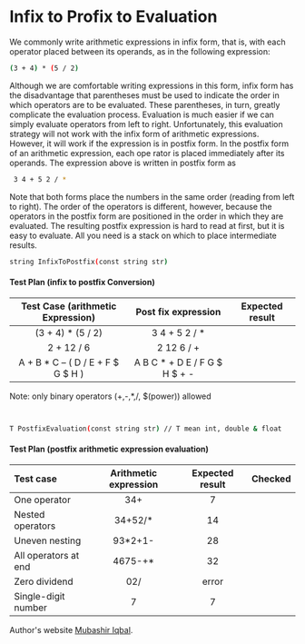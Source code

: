 # Infix to Profix to Evaluation

We commonly write arithmetic expressions in infix form, that is, with each operator placed between its operands, as in the following expression:

```sh
(3 + 4) * (5 / 2)
```
Although we are comfortable writing expressions in this form, infix form has the disadvantage that parentheses must be used to indicate the order in which operators are to be evaluated. These parentheses, in turn, greatly complicate the evaluation process. Evaluation is much easier if we can simply evaluate operators from left to right. Unfortunately, this evaluation strategy will not work with the infix form of arithmetic expressions. However, it will work if the expression is in postfix form. In the postfix form of an arithmetic expression, each ope rator is placed immediately after its operands. The expression above is written in postfix form as

```sh
 3 4 + 5 2 / *
```
Note that both forms place the numbers in the same order (reading from left to right). The order of the operators is different, however, because the operators in the postfix form are positioned in the order in which they are evaluated. The resulting postfix expression is hard to read at first, but it is easy to evaluate. All you need is a stack on which to place intermediate results.

```sh
string InfixToPostfix(const string str)
```
####  Test Plan (infix to postfix Conversion)  
| Test Case (arithmetic Expression) | Post fix expression | Expected result  |
|:------------------------------:|:-------------:|:-----:|
| (3 + 4) * (5 / 2) | 3 4 + 5 2 / * | |
| 2 + 12 / 6      | 2 12 6 / + |    |
| A + B * C – ( D / E + F $ G $ H ) | A B C * + D E / F G $ H $ + -      |    |



Note: only binary operators (+,-,*,/, $(power)) allowed
```sh


T PostfixEvaluation(const string str) // T mean int, double & float
```

#### Test Plan (postfix arithmetic expression evaluation)


| Test case  | Arithmetic expression  | Expected result  | Checked |
|:----------- |:-----------:|:-----------:|:-----------:|
| One operator  | 34+ | 7 | |
| Nested operators | 34+52/* | 14 | |
| Uneven nesting | 93*2+1- | 28 | |
| All operators at end | 4675-+* | 32 | |
| Zero dividend | 02/ | error | |
| Single-digit number | 7 | 7 | |




Author's website [Mubashir Iqbal](https://www.mubashiriqbal07.com/).
